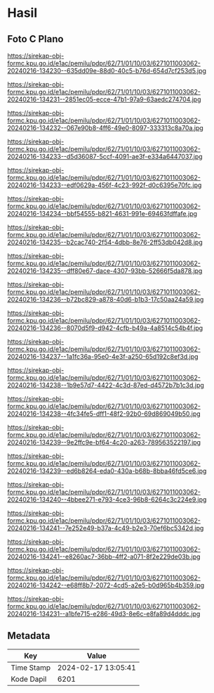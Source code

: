 # Hasil

## Foto C Plano

https://sirekap-obj-formc.kpu.go.id/e1ac/pemilu/pdpr/62/71/01/10/03/6271011003062-20240216-134230--635dd09e-88d0-40c5-b76d-654d7cf253d5.jpg

https://sirekap-obj-formc.kpu.go.id/e1ac/pemilu/pdpr/62/71/01/10/03/6271011003062-20240216-134231--2851ec05-ecce-47b1-97a9-63aedc274704.jpg

https://sirekap-obj-formc.kpu.go.id/e1ac/pemilu/pdpr/62/71/01/10/03/6271011003062-20240216-134232--067e90b8-4ff6-49e0-8097-333313c8a70a.jpg

https://sirekap-obj-formc.kpu.go.id/e1ac/pemilu/pdpr/62/71/01/10/03/6271011003062-20240216-134233--d5d36087-5ccf-4091-ae3f-e334a6447037.jpg

https://sirekap-obj-formc.kpu.go.id/e1ac/pemilu/pdpr/62/71/01/10/03/6271011003062-20240216-134233--edf0629a-456f-4c23-992f-d0c6395e70fc.jpg

https://sirekap-obj-formc.kpu.go.id/e1ac/pemilu/pdpr/62/71/01/10/03/6271011003062-20240216-134234--bbf54555-b821-4631-991e-69463fdffafe.jpg

https://sirekap-obj-formc.kpu.go.id/e1ac/pemilu/pdpr/62/71/01/10/03/6271011003062-20240216-134235--b2cac740-2f54-4dbb-8e76-2ff53db042d8.jpg

https://sirekap-obj-formc.kpu.go.id/e1ac/pemilu/pdpr/62/71/01/10/03/6271011003062-20240216-134235--dff80e67-dace-4307-93bb-52666f5da878.jpg

https://sirekap-obj-formc.kpu.go.id/e1ac/pemilu/pdpr/62/71/01/10/03/6271011003062-20240216-134236--b72bc829-a878-40d6-b1b3-17c50aa24a59.jpg

https://sirekap-obj-formc.kpu.go.id/e1ac/pemilu/pdpr/62/71/01/10/03/6271011003062-20240216-134236--8070d5f9-d942-4cfb-b49a-4a8514c54b4f.jpg

https://sirekap-obj-formc.kpu.go.id/e1ac/pemilu/pdpr/62/71/01/10/03/6271011003062-20240216-134237--1a1fc36a-95e0-4e3f-a250-65d192c8ef3d.jpg

https://sirekap-obj-formc.kpu.go.id/e1ac/pemilu/pdpr/62/71/01/10/03/6271011003062-20240216-134238--1b9e57d7-4422-4c3d-87ed-d4572b7b1c3d.jpg

https://sirekap-obj-formc.kpu.go.id/e1ac/pemilu/pdpr/62/71/01/10/03/6271011003062-20240216-134238--4fc34fe5-dff1-48f2-92b0-69d869049b50.jpg

https://sirekap-obj-formc.kpu.go.id/e1ac/pemilu/pdpr/62/71/01/10/03/6271011003062-20240216-134239--9e2ffc9e-bf64-4c20-a263-789563522197.jpg

https://sirekap-obj-formc.kpu.go.id/e1ac/pemilu/pdpr/62/71/01/10/03/6271011003062-20240216-134239--ed6b8264-eda0-430a-b68b-8bba46fd5ce6.jpg

https://sirekap-obj-formc.kpu.go.id/e1ac/pemilu/pdpr/62/71/01/10/03/6271011003062-20240216-134240--4bbee271-e793-4ce3-96b8-6264c3c224e9.jpg

https://sirekap-obj-formc.kpu.go.id/e1ac/pemilu/pdpr/62/71/01/10/03/6271011003062-20240216-134241--7e252e49-b37a-4c49-b2e3-70ef6bc5342d.jpg

https://sirekap-obj-formc.kpu.go.id/e1ac/pemilu/pdpr/62/71/01/10/03/6271011003062-20240216-134241--e8260ac7-36bb-4ff2-a071-8f2e229de03b.jpg

https://sirekap-obj-formc.kpu.go.id/e1ac/pemilu/pdpr/62/71/01/10/03/6271011003062-20240216-134242--e68ff8b7-2072-4cd5-a2e5-b0d965b4b359.jpg

https://sirekap-obj-formc.kpu.go.id/e1ac/pemilu/pdpr/62/71/01/10/03/6271011003062-20240216-134231--a1bfe715-e286-49d3-8e6c-e8fa89d4dddc.jpg


## Metadata

| Key        | Value               |
| ---------- | ------------------- |
| Time Stamp | 2024-02-17 13:05:41 |
| Kode Dapil | 6201                |



